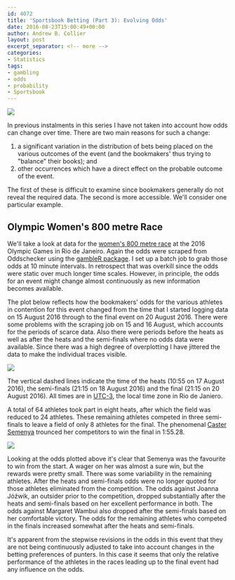 ```yaml
---
id: 4072
title: 'Sportsbook Betting (Part 3): Evolving Odds'
date: 2016-08-23T15:00:49+00:00
author: Andrew B. Collier
layout: post
excerpt_separator: <!-- more -->
categories:
- Statistics
tags:
- gambling
- odds
- probability
- Sportsbook
---
```


<!-- more -->

<img src="{{ site.baseurl }}/static/img/2016/08/rio-2016-800m-women.jpg" >

In previous instalments in this series I have not taken into account how odds can change over time. There are two main reasons for such a change:

1. a significant variation in the distribution of bets being placed on the various outcomes of the event (and the bookmakers' thus trying to "balance" their books); and 
2. other occurrences which have a direct effect on the probable outcome of the event.

The first of these is difficult to examine since bookmakers generally do not reveal the required data. The second is more accessible. We'll consider one particular example.

## Olympic Women's 800 metre Race

We'll take a look at data for the [women's 800 metre race](https://en.wikipedia.org/wiki/Athletics_at_the_2016_Summer_Olympics_%E2%80%93_Women%27s_800_metres) at the 2016 Olympic Games in Rio de Janeiro. Again the odds were scraped from Oddschecker using the [gambleR package](https://github.com/DataWookie/gambleR). I set up a batch job to grab those odds at 10 minute intervals. In retrospect that was overkill since the odds were static over much longer time scales. However, in principle, the odds for an event might change almost continuously as new information becomes available.

The plot below reflects how the bookmakers' odds for the various athletes in contention for this event changed from the time that I started logging data on 15 August 2016 through to the final event on 20 August 2016. There were some problems with the scraping job on 15 and 16 August, which accounts for the periods of scarce data. Also there were periods before the heats as well as after the heats and the semi-finals where no odds data were available. Since there was a high degree of overplotting I have jittered the data to make the individual traces visible.

<img src="{{ site.baseurl }}/static/img/2016/08/F-800m-odds.png" >

The vertical dashed lines indicate the time of the heats (10:55 on 17 August 2016), the semi-finals (21:15 on 18 August 2016) and the final (21:15 on 20 August 2016). All times are in [UTC-3](https://en.wikipedia.org/wiki/UTC%E2%88%9203:00), the local time zone in Rio de Janiero.

A total of 64 athletes took part in eight heats, after which the field was reduced to 24 athletes. These remaining athletes competed in three semi-finals to leave a field of only 8 athletes for the final. The phenomenal [Caster Semenya](https://en.wikipedia.org/wiki/Caster_Semenya) trounced her competitors to win the final in 1:55.28.

<img src="{{ site.baseurl }}/static/img/2016/08/F-800m-final-positions.png" >

Looking at the odds plotted above it's clear that Semenya was the favourite to win from the start. A wager on her was almost a sure win, but the rewards were pretty small. There was some variability in the remaining athletes. After the heats and semi-finals odds were no longer quoted for those athletes eliminated from the competition. The odds against Joanna Jóźwik, an outsider prior to the competition, dropped substantially after the heats and semi-finals based on her excellent performance in both. The odds against Margaret Wambui also dropped after the semi-finals based on her comfortable victory. The odds for the remaining athletes who competed in the finals increased somewhat after the heats and semi-finals.

It's apparent from the stepwise revisions in the odds in this event that they are not being continuously adjusted to take into account changes in the betting preferences of punters. In this case it seems that only the relative performance of the athletes in the races leading up to the final event had any influence on the odds.
